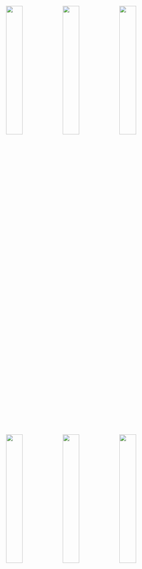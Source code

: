 <img width="30%" src="https://user-images.githubusercontent.com/31420144/104094404-539f9600-52c3-11eb-852e-059554cf564d.png"></img>
<img width="30%" src="https://user-images.githubusercontent.com/31420144/104094352-0de2cd80-52c3-11eb-9f65-0d945d2a0f43.png"></img>
<img width="30%" src="https://user-images.githubusercontent.com/31420144/104094360-15a27200-52c3-11eb-9a07-51055322aa24.png"></img>
<img width="30%" src="https://user-images.githubusercontent.com/31420144/104094346-04f1fc00-52c3-11eb-8330-a79bbaa523d6.png"></img>
<img width="30%" src="https://user-images.githubusercontent.com/31420144/104094349-091e1980-52c3-11eb-92fb-b6856790390c.png"></img>
<img width="30%" src="https://user-images.githubusercontent.com/31420144/104094364-1f2bda00-52c3-11eb-95f2-0ffdd6cc181f.png"></img>
